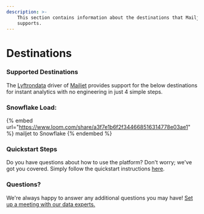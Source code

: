 ```yaml
---
description: >-
    This section contains information about the destinations that Mailjet
    supports.
---
```


# Destinations

### Supported Destinations

The [Lyftrondata](https://www.lyftrondata.com/) driver of [Mailjet](https://www.lyftrondata.com/integration/marketing-analytics/mailjet/) provides support for the below destinations for instant analytics with no engineering in just 4 simple steps.

### Snowflake Load:

{% embed url="https://www.loom.com/share/a3f7e1b6f2f344668516314778e03ae1" %}
mailjet to Snowflake
{% endembed %}

### Quickstart Steps

Do you have questions about how to use the platform? Don't worry; we've got you covered. Simply follow the quickstart instructions [here](../../../quickstart-steps.md).

### Questions? <a href="#questions" id="questions"></a>

We're always happy to answer any additional questions you may have! [Set up a meeting with our data experts.](https://www.lyftrondata.com/book-a-meeting/)
